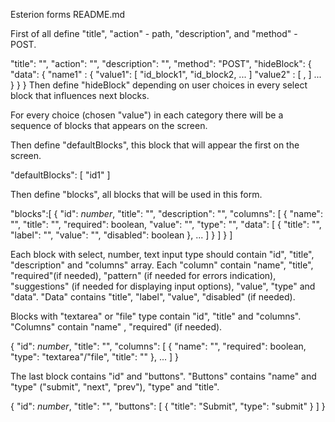 Esterion forms README.md

First of all define "title", "action" - path, "description",  and "method" - POST.


  "title": "",
  "action": "",
  "description": "",
  "method": "POST",
  "hideBlock": {
  "data": {
    "name1" : {
        "value1": [ "id_block1", "id_block2, ... ]
        "value2" : [ , ]
        ...
    }
  }
}
Then define "hideBlock" depending on user choices in every select block that influences next blocks.



For every choice (chosen "value") in each category there will be a sequence of blocks that appears on the screen.


Then define "defaultBlocks", this block that will appear the first on the screen.

"defaultBlocks": [
          "id1"
        ]

Then define "blocks", all blocks that will be used in this form.


 "blocks":[
        {
            "id": *number*,
            "title": "",
            "description": "",
            "columns": [
              {
                "name": "",
                "title": "",
                "required": boolean,
                "value": "",
                "type": "",
                "data": [
                  {
                    "title": "",
                    "label": "",
                    "value": "",
                    "disabled": boolean
                  }, 
                  ...
                ]
            }
        ]
    }
]

Each block with select, number, text input type should contain "id", "title", "description" and "columns" array. Each "column" contain "name", "title", "required"(if needed), "pattern" (if needed for errors indication), "suggestions" (if needed for displaying input options), "value", "type" and "data". "Data" contains "title", "label", "value", "disabled" (if needed).

Blocks with "textarea" or "file" type contain "id", "title" and "columns". "Columns" contain "name" , "required" (if needed).

{
                "id": *number*,
                "title": "",
                "columns": [
                  {
                    "name": "",
                    "required": boolean,
                    "type": "textarea"/"file",
                    "title": ""
                  },
                    ...
                ]
                }

The last block contains "id" and "buttons". "Buttons" contains "name" and "type" ("submit", "next", "prev"), "type" and "title".

{
                "id": *number*,
                "title": "",
                "buttons": [
                      {
                        "title": "Submit",
                        "type": "submit"
                      }
                ]
              }
